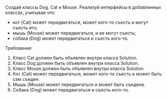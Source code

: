 
Создай классы Dog, Cat и Mouse.
Реализуй интерфейсы в добавленных классах, учитывая что:
- кот (Cat) может передвигаться, может кого-то съесть и могут съесть его;
- мышь (Mouse) может передвигаться, и ее могут съесть;
- собака (Dog) может передвигаться и съесть кого-то.


Требования:
1.	Класс Cat должен быть объявлен внутри класса Solution.
2.	Класс Dog должен быть объявлен внутри класса Solution.
3.	Класс Mouse должен быть объявлен внутри класса Solution.
4.	Кот (Cat) может передвигаться, может кого-то съесть и может быть сам съеден.
5.	Мышь (Mouse) может передвигаться и может быть съедена.
6.	Собака (Dog) может передвигаться и съесть кого-то.


